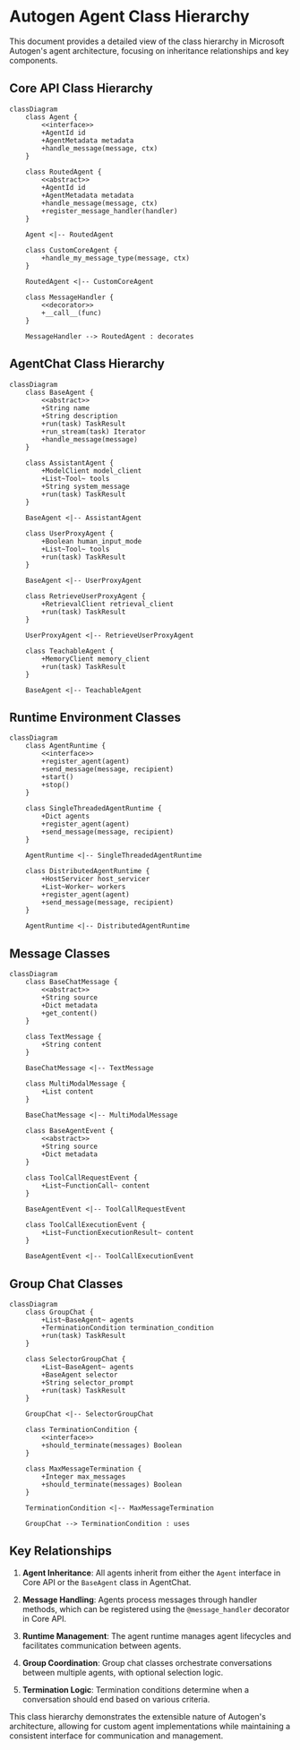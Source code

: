 # Autogen Agent Class Hierarchy

This document provides a detailed view of the class hierarchy in Microsoft Autogen's agent architecture, focusing on inheritance relationships and key components.

## Core API Class Hierarchy

```mermaid
classDiagram
    class Agent {
        <<interface>>
        +AgentId id
        +AgentMetadata metadata
        +handle_message(message, ctx)
    }

    class RoutedAgent {
        <<abstract>>
        +AgentId id
        +AgentMetadata metadata
        +handle_message(message, ctx)
        +register_message_handler(handler)
    }

    Agent <|-- RoutedAgent

    class CustomCoreAgent {
        +handle_my_message_type(message, ctx)
    }

    RoutedAgent <|-- CustomCoreAgent

    class MessageHandler {
        <<decorator>>
        +__call__(func)
    }

    MessageHandler --> RoutedAgent : decorates
```

## AgentChat Class Hierarchy

```mermaid
classDiagram
    class BaseAgent {
        <<abstract>>
        +String name
        +String description
        +run(task) TaskResult
        +run_stream(task) Iterator
        +handle_message(message)
    }

    class AssistantAgent {
        +ModelClient model_client
        +List~Tool~ tools
        +String system_message
        +run(task) TaskResult
    }

    BaseAgent <|-- AssistantAgent

    class UserProxyAgent {
        +Boolean human_input_mode
        +List~Tool~ tools
        +run(task) TaskResult
    }

    BaseAgent <|-- UserProxyAgent

    class RetrieveUserProxyAgent {
        +RetrievalClient retrieval_client
        +run(task) TaskResult
    }

    UserProxyAgent <|-- RetrieveUserProxyAgent

    class TeachableAgent {
        +MemoryClient memory_client
        +run(task) TaskResult
    }

    BaseAgent <|-- TeachableAgent
```

## Runtime Environment Classes

```mermaid
classDiagram
    class AgentRuntime {
        <<interface>>
        +register_agent(agent)
        +send_message(message, recipient)
        +start()
        +stop()
    }

    class SingleThreadedAgentRuntime {
        +Dict agents
        +register_agent(agent)
        +send_message(message, recipient)
    }

    AgentRuntime <|-- SingleThreadedAgentRuntime

    class DistributedAgentRuntime {
        +HostServicer host_servicer
        +List~Worker~ workers
        +register_agent(agent)
        +send_message(message, recipient)
    }

    AgentRuntime <|-- DistributedAgentRuntime
```

## Message Classes

```mermaid
classDiagram
    class BaseChatMessage {
        <<abstract>>
        +String source
        +Dict metadata
        +get_content()
    }

    class TextMessage {
        +String content
    }

    BaseChatMessage <|-- TextMessage

    class MultiModalMessage {
        +List content
    }

    BaseChatMessage <|-- MultiModalMessage

    class BaseAgentEvent {
        <<abstract>>
        +String source
        +Dict metadata
    }

    class ToolCallRequestEvent {
        +List~FunctionCall~ content
    }

    BaseAgentEvent <|-- ToolCallRequestEvent

    class ToolCallExecutionEvent {
        +List~FunctionExecutionResult~ content
    }

    BaseAgentEvent <|-- ToolCallExecutionEvent
```

## Group Chat Classes

```mermaid
classDiagram
    class GroupChat {
        +List~BaseAgent~ agents
        +TerminationCondition termination_condition
        +run(task) TaskResult
    }

    class SelectorGroupChat {
        +List~BaseAgent~ agents
        +BaseAgent selector
        +String selector_prompt
        +run(task) TaskResult
    }

    GroupChat <|-- SelectorGroupChat

    class TerminationCondition {
        <<interface>>
        +should_terminate(messages) Boolean
    }

    class MaxMessageTermination {
        +Integer max_messages
        +should_terminate(messages) Boolean
    }

    TerminationCondition <|-- MaxMessageTermination

    GroupChat --> TerminationCondition : uses
```

## Key Relationships

1. **Agent Inheritance**: All agents inherit from either the `Agent` interface in Core API or the `BaseAgent` class in AgentChat.

2. **Message Handling**: Agents process messages through handler methods, which can be registered using the `@message_handler` decorator in Core API.

3. **Runtime Management**: The agent runtime manages agent lifecycles and facilitates communication between agents.

4. **Group Coordination**: Group chat classes orchestrate conversations between multiple agents, with optional selection logic.

5. **Termination Logic**: Termination conditions determine when a conversation should end based on various criteria.

This class hierarchy demonstrates the extensible nature of Autogen's architecture, allowing for custom agent implementations while maintaining a consistent interface for communication and management.
